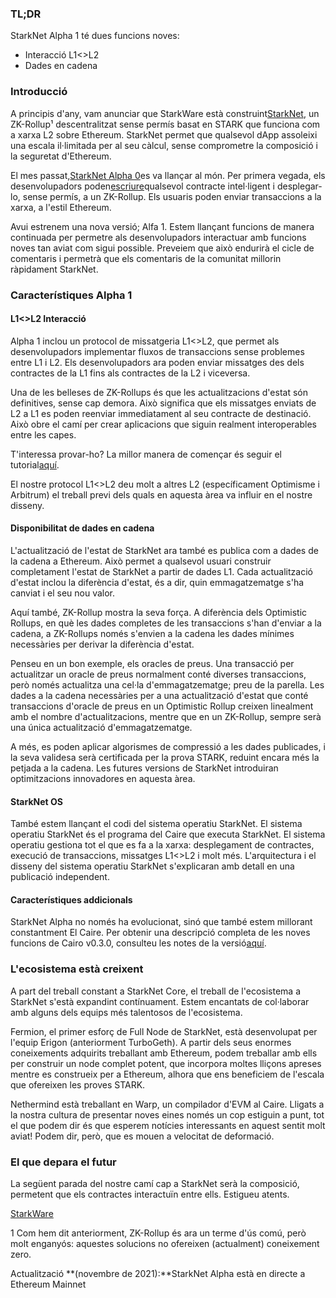 ### TL;DR

StarkNet Alpha 1 té dues funcions noves:

* Interacció L1<>L2
* Dades en cadena

### Introducció

A principis d'any, vam anunciar que StarkWare està construint[StarkNet](https://starkware.co/product/starknet/), un ZK-Rollup¹ descentralitzat sense permís basat en STARK que funciona com a xarxa L2 sobre Ethereum. StarkNet permet que qualsevol dApp assoleixi una escala il·limitada per al seu càlcul, sense comprometre la composició i la seguretat d'Ethereum.

El mes passat,[StarkNet Alpha 0](https://medium.com/starkware/starknet-planets-alpha-on-ropsten-e7494929cb95)es va llançar al món. Per primera vegada, els desenvolupadors poden[escriure](https://kobi.one/2021/07/14/stardrop.html)qualsevol contracte intel·ligent i desplegar-lo, sense permís, a un ZK-Rollup. Els usuaris poden enviar transaccions a la xarxa, a l'estil Ethereum.

Avui estrenem una nova versió; Alfa 1. Estem llançant funcions de manera continuada per permetre als desenvolupadors interactuar amb funcions noves tan aviat com sigui possible. Preveiem que això endurirà el cicle de comentaris i permetrà que els comentaris de la comunitat millorin ràpidament StarkNet.

### **Característiques Alpha 1**

#### L1<>L2 Interacció

Alpha 1 inclou un protocol de missatgeria L1<>L2, que permet als desenvolupadors implementar fluxos de transaccions sense problemes entre L1 i L2. Els desenvolupadors ara poden enviar missatges des dels contractes de la L1 fins als contractes de la L2 i viceversa.

Una de les belleses de ZK-Rollups és que les actualitzacions d'estat són definitives, sense cap demora. Això significa que els missatges enviats de L2 a L1 es poden reenviar immediatament al seu contracte de destinació. Això obre el camí per crear aplicacions que siguin realment interoperables entre les capes.

T'interessa provar-ho? La millor manera de començar és seguir el tutorial[aquí](https://www.cairo-lang.org/docs/hello_starknet/l1l2.html).

El nostre protocol L1<>L2 deu molt a altres L2 (específicament Optimisme i Arbitrum) el treball previ dels quals en aquesta àrea va influir en el nostre disseny.

#### Disponibilitat de dades en cadena

L'actualització de l'estat de StarkNet ara també es publica com a dades de la cadena a Ethereum. Això permet a qualsevol usuari construir completament l'estat de StarkNet a partir de dades L1. Cada actualització d'estat inclou la diferència d'estat, és a dir, quin emmagatzematge s'ha canviat i el seu nou valor.

Aquí també, ZK-Rollup mostra la seva força. A diferència dels Optimistic Rollups, en què les dades completes de les transaccions s'han d'enviar a la cadena, a ZK-Rollups només s'envien a la cadena les dades mínimes necessàries per derivar la diferència d'estat.

Penseu en un bon exemple, els oracles de preus. Una transacció per actualitzar un oracle de preus normalment conté diverses transaccions, però només actualitza una cel·la d'emmagatzematge; preu de la parella. Les dades a la cadena necessàries per a una actualització d'estat que conté transaccions d'oracle de preus en un Optimistic Rollup creixen linealment amb el nombre d'actualitzacions, mentre que en un ZK-Rollup, sempre serà una única actualització d'emmagatzematge.

A més, es poden aplicar algorismes de compressió a les dades publicades, i la seva validesa serà certificada per la prova STARK, reduint encara més la petjada a la cadena. Les futures versions de StarkNet introduiran optimitzacions innovadores en aquesta àrea.

#### StarkNet OS

També estem llançant el codi del sistema operatiu StarkNet. El sistema operatiu StarkNet és el programa del Caire que executa StarkNet. El sistema operatiu gestiona tot el que es fa a la xarxa: desplegament de contractes, execució de transaccions, missatges L1<>L2 i molt més. L'arquitectura i el disseny del sistema operatiu StarkNet s'explicaran amb detall en una publicació independent.

#### Característiques addicionals

StarkNet Alpha no només ha evolucionat, sinó que també estem millorant constantment El Caire. Per obtenir una descripció completa de les noves funcions de Cairo v0.3.0, consulteu les notes de la versió[aquí](https://github.com/starkware-libs/cairo-lang/releases/tag/v0.3.0).

### L'ecosistema està creixent

A part del treball constant a StarkNet Core, el treball de l'ecosistema a StarkNet s'està expandint contínuament. Estem encantats de col·laborar amb alguns dels equips més talentosos de l'ecosistema.

Fermion, el primer esforç de Full Node de StarkNet, està desenvolupat per l'equip Erigon (anteriorment TurboGeth). A partir dels seus enormes coneixements adquirits treballant amb Ethereum, podem treballar amb ells per construir un node complet potent, que incorpora moltes lliçons apreses mentre es construeix per a Ethereum, alhora que ens beneficiem de l'escala que ofereixen les proves STARK.

Nethermind està treballant en Warp, un compilador d'EVM al Caire. Lligats a la nostra cultura de presentar noves eines només un cop estiguin a punt, tot el que podem dir és que esperem notícies interessants en aquest sentit molt aviat! Podem dir, però, que es mouen a velocitat de deformació.

### El que depara el futur

La següent parada del nostre camí cap a StarkNet serà la composició, permetent que els contractes interactuïn entre ells. Estigueu atents.

[StarkWare](https://starkware.co/)

1 Com hem dit anteriorment, ZK-Rollup és ara un terme d'ús comú, però molt enganyós: aquestes solucions no ofereixen (actualment) coneixement zero.

Actualització **(novembre de 2021):**StarkNet Alpha està en directe a Ethereum Mainnet